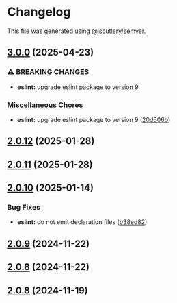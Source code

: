 # Changelog

This file was generated using [@jscutlery/semver](https://github.com/jscutlery/semver).

## [3.0.0](https://github.com/RedHatInsights/frontend-components/compare/@redhat-cloud-services/eslint-config-redhat-cloud-services-2.0.12...@redhat-cloud-services/eslint-config-redhat-cloud-services-3.0.0) (2025-04-23)


### ⚠ BREAKING CHANGES

* **eslint:** upgrade eslint package to version 9

### Miscellaneous Chores

* **eslint:** upgrade eslint package to version 9 ([20d606b](https://github.com/RedHatInsights/frontend-components/commit/20d606b23b99ff5cb3a798f20043b177f96a99cc))

## [2.0.12](https://github.com/RedHatInsights/frontend-components/compare/@redhat-cloud-services/eslint-config-redhat-cloud-services-2.0.11...@redhat-cloud-services/eslint-config-redhat-cloud-services-2.0.12) (2025-01-28)

## [2.0.11](https://github.com/RedHatInsights/frontend-components/compare/@redhat-cloud-services/eslint-config-redhat-cloud-services-2.0.10...@redhat-cloud-services/eslint-config-redhat-cloud-services-2.0.11) (2025-01-28)

## [2.0.10](https://github.com/RedHatInsights/frontend-components/compare/@redhat-cloud-services/eslint-config-redhat-cloud-services-2.0.9...@redhat-cloud-services/eslint-config-redhat-cloud-services-2.0.10) (2025-01-14)


### Bug Fixes

* **eslint:** do not emit declaration files ([b38ed82](https://github.com/RedHatInsights/frontend-components/commit/b38ed82323057d91f3e462d4e558d4942b5090c9))

## [2.0.9](https://github.com/RedHatInsights/frontend-components/compare/@redhat-cloud-services/eslint-config-redhat-cloud-services-2.0.8...@redhat-cloud-services/eslint-config-redhat-cloud-services-2.0.9) (2024-11-22)

## [2.0.8](https://github.com/RedHatInsights/frontend-components/compare/@redhat-cloud-services/eslint-config-redhat-cloud-services-2.0.7...@redhat-cloud-services/eslint-config-redhat-cloud-services-2.0.8) (2024-11-22)

## [2.0.8](https://github.com/Hyperkid123/frontend-components/compare/@redhat-cloud-services/eslint-config-redhat-cloud-services-2.0.7...@redhat-cloud-services/eslint-config-redhat-cloud-services-2.0.8) (2024-11-19)
